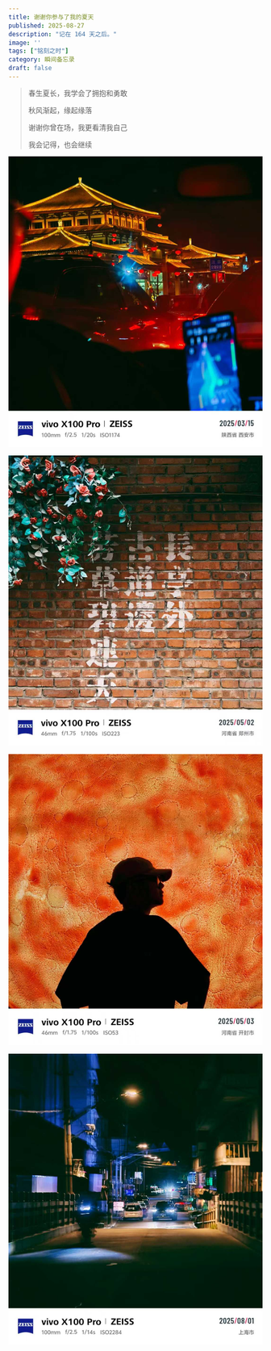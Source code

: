 ```yaml
---
title: 谢谢你参与了我的夏天
published: 2025-08-27
description: "记在 164 天之后。"
image: ''
tags: ["铭刻之时"]
category: 瞬间备忘录
draft: false
---
```


> 春生夏长，我学会了拥抱和勇敢
>
> 秋风渐起，缘起缘落
>
> 谢谢你曾在场，我更看清我自己
>
> 我会记得，也会继续

![image-20250828212934738](./MMs-vol03/image-20250828212934738.png)

![image-20250828212940978](./MMs-vol03/image-20250828212940978.png)

![image-20250828212945247](./MMs-vol03/image-20250828212945247.png)

![image-20250828212948863](./MMs-vol03/image-20250828212948863.png)
